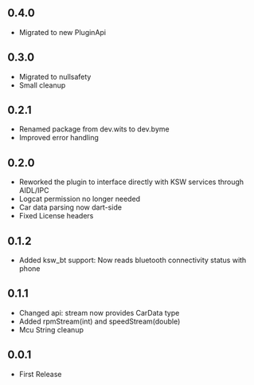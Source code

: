 ## 0.4.0
- Migrated to new PluginApi

## 0.3.0
- Migrated to nullsafety
- Small cleanup

## 0.2.1
- Renamed package from dev.wits to dev.byme  
- Improved error handling  

## 0.2.0
- Reworked the plugin to interface directly with KSW services through AIDL/IPC  
- Logcat permission no longer needed  
- Car data parsing now dart-side  
- Fixed License headers  

## 0.1.2
- Added ksw_bt support: Now reads bluetooth connectivity status with phone  

## 0.1.1
- Changed api: stream now provides CarData type  
- Added rpmStream(int) and speedStream(double)  
- Mcu String cleanup  

## 0.0.1
- First Release  
